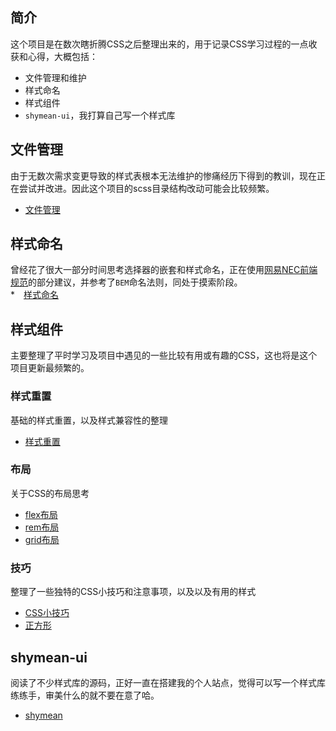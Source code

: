 ## 简介
这个项目是在数次瞎折腾CSS之后整理出来的，用于记录CSS学习过程的一点收获和心得，大概包括：
* 文件管理和维护
* 样式命名
* 样式组件
* `shymean-ui`，我打算自己写一个样式库

## 文件管理
由于无数次需求变更导致的样式表根本无法维护的惨痛经历下得到的教训，现在正在尝试并改进。因此这个项目的scss目录结构改动可能会比较频繁。
* [文件管理](./doc/文件管理/文件管理.md)

## 样式命名
曾经花了很大一部分时间思考选择器的嵌套和样式命名，正在使用[网易NEC前端规范](http://nec.netease.com/standard/css-practice.html)的部分建议，并参考了`BEM`命名法则，同处于摸索阶段。   
*　[样式命名](./doc/样式命名/样式命名.md)

## 样式组件
主要整理了平时学习及项目中遇见的一些比较有用或有趣的CSS，这也将是这个项目更新最频繁的。

### 样式重置
基础的样式重置，以及样式兼容性的整理
* [样式重置](doc/样式重置/样式重置.md)

### 布局
关于CSS的布局思考
* [flex布局](doc/布局/flex布局.md)
* [rem布局](doc/布局/rem布局.md)
* [grid布局](doc/布局/grid布局.md)

### 技巧
整理了一些独特的CSS小技巧和注意事项，以及以及有用的样式
* [CSS小技巧](doc/技巧/CSS小技巧.md)
* [正方形](doc/技巧/正方形.md)

## shymean-ui
阅读了不少样式库的源码，正好一直在搭建我的个人站点，觉得可以写一个样式库练练手，审美什么的就不要在意了哈。
* [shymean](doc/shymean-ui/shymean-ui.md)

